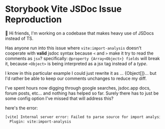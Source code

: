 # Storybook Vite JSDoc Issue Reproduction

:wave: Hi friends, I'm working on a codebase that makes heavy use of JSDocs instead of TS.

Has anyone run into this issue where `vite:import-analysis` doesn't cooperate with **valid** jsdoc syntax because `<` and `>` make it try to read the comments as `jsx`? 
specifically: `@property {Array<Object>} fields` will break it, because `<Object>` is being interpreted as a jsx tag instead of a *type*.

I know in this particular example I could just rewrite it as ... {Object[]}... but I'd rather be able to keep our comments unchanges to reduce my diff.

I've spent hours now digging through google searches, jsdoc.app docs, forum posts, etc... and nothing has helped so far. Surely there has to just be some config option I've missed that will address this?

here's the error:
```bash
[vite] Internal server error: Failed to parse source for import analysis because the content contains invalid JS syntax. If you are using JSX, make sure to name the file with the .jsx or .tsx extension.
  Plugin: vite:import-analysis
```